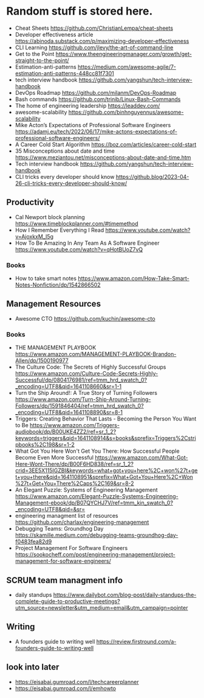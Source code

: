 # Random stuff is stored here.
* Cheat Sheets https://github.com/ChristianLempa/cheat-sheets 
* Developer effectiveness article https://abinoda.substack.com/p/maximizing-developer-effectiveness
* CLI Learning https://github.com/jlevy/the-art-of-command-line
* Get to the Point https://www.theengineeringmanager.com/growth/get-straight-to-the-point/
* Estimation-anti-patterns https://medium.com/awesome-agile/7-estimation-anti-patterns-448cc81f7301
* tech interview handbook https://github.com/yangshun/tech-interview-handbook
* DevOps Roadmap https://github.com/milanm/DevOps-Roadmap
* Bash commands https://github.com/trinib/Linux-Bash-Commands
* The home of engineering leadership https://leaddev.com/ 
* awesome-scalability https://github.com/binhnguyennus/awesome-scalability
* Mike Acton’s Expectations of Professional Software Engineers https://adamj.eu/tech/2022/06/17/mike-actons-expectations-of-professional-software-engineers/
* A Career Cold Start Algorithm https://boz.com/articles/career-cold-start
* 35 Misconceptions about date and time https://www.meziantou.net/misconceptions-about-date-and-time.htm
* Tech interview handbook https://github.com/yangshun/tech-interview-handbook
* CLI tricks every developer should know https://github.blog/2023-04-26-cli-tricks-every-developer-should-know/

## Productivity
* Cal Newport block planning https://www.timeblockplanner.com/#timemethod
* How I Remember Everything I Read https://www.youtube.com/watch?v=AjoxkxM_I5g
* How To Be Amazing In Any Team As A Software Engineer https://www.youtube.com/watch?v=qHotBUoZ7vQ
### Books
* How to take smart notes https://www.amazon.com/How-Take-Smart-Notes-Nonfiction/dp/1542866502

## Management Resources
* Awesome CTO https://github.com/kuchin/awesome-cto
### Books
* THE MANAGEMENT PLAYBOOK https://www.amazon.com/MANAGEMENT-PLAYBOOK-Brandon-Allen/dp/1500190977
* The Culture Code: The Secrets of Highly Successful Groups https://www.amazon.com/Culture-Code-Secrets-Highly-Successful/dp/0804176981/ref=tmm_hrd_swatch_0?_encoding=UTF8&qid=1641108660&sr=1-1
* Turn the Ship Around!: A True Story of Turning Followers https://www.amazon.com/Turn-Ship-Around-Turning-Followers/dp/1591846404/ref=tmm_hrd_swatch_0?_encoding=UTF8&qid=1641108890&sr=8-1
* Triggers: Creating Behavior That Lasts - Becoming the Person You Want to Be https://www.amazon.com/Triggers-audiobook/dp/B00UKE4ZZ2/ref=sr_1_2?keywords=triggers&qid=1641108914&s=books&sprefix=Triggers%2Cstripbooks%2C198&sr=1-2
* What Got You Here Won't Get You There: How Successful People Become Even More Successful https://www.amazon.com/What-Got-Here-Wont-There/dp/B00F6HD838/ref=sr_1_2?crid=3EE5X115IGZBI&keywords=what+got+you+here%2C+won%27t+get+you+there&qid=1641108951&sprefix=What+Got+You+Here%2C+Won%27t+Get+You+There%2Caps%2C169&sr=8-2
* An Elegant Puzzle: Systems of Engineering Management https://www.amazon.com/Elegant-Puzzle-Systems-Engineering-Management-ebook/dp/B07QYCHJ7V/ref=tmm_kin_swatch_0?_encoding=UTF8&qid=&sr=
* engineering managment list of resources https://github.com/charlax/engineering-management
* Debugging Teams: Groundhog Day https://skamille.medium.com/debugging-teams-groundhog-day-f0483fea82d9
* Project Management For Software Engineers https://sookocheff.com/post/engineering-management/project-management-for-software-engineers/

## SCRUM team managment info
* daily standups https://www.dailybot.com/blog-post/daily-standups-the-complete-guide-to-productive-meetings?utm_source=newsletter&utm_medium=email&utm_campaign=pointer

## Writing
* A founders guide to writing well https://review.firstround.com/a-founders-guide-to-writing-well

## look into later
* https://eisabai.gumroad.com/l/techcareerplanner
* https://eisabai.gumroad.com/l/emhowto
